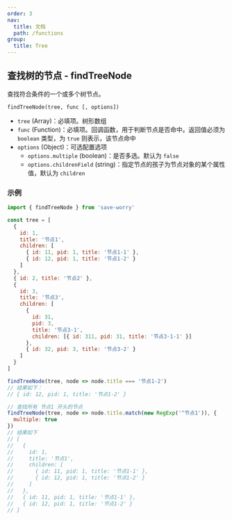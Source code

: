 ```yaml
---
order: 3
nav:
  title: 文档
  path: /functions
group:
  title: Tree
---
```


## 查找树的节点 - findTreeNode

查找符合条件的一个或多个树节点。

`findTreeNode(tree, func [, options])`

- `tree` (Array)：必填项。树形数组
- `func` (Function)：必填项。回调函数，用于判断节点是否命中。返回值必须为 `boolean` 类型，为 `true` 则表示，该节点命中
- `options` (Object)：可选配置选项
  - `options.multiple` (boolean)：是否多选。默认为 `false`
  - `options.childrenField` (string)：指定节点的孩子为节点对象的某个属性值，默认为 `children`

### 示例

```js
import { findTreeNode } from 'save-worry'

const tree = [
  {
    id: 1,
    title: '节点1',
    children: [
      { id: 11, pid: 1, title: '节点1-1' },
      { id: 12, pid: 1, title: '节点1-2' }
    ]
  },
  { id: 2, title: '节点2' },
  {
    id: 3,
    title: '节点3',
    children: [
      {
        id: 31,
        pid: 3,
        title: '节点3-1',
        children: [{ id: 311, pid: 31, title: '节点3-1-1' }]
      },
      { id: 32, pid: 3, title: '节点3-2' }
    ]
  }
]

findTreeNode(tree, node => node.title === '节点1-2')
// 结果如下：
// { id: 12, pid: 1, title: '节点1-2' }

// 查找所有 节点1 开头的节点
findTreeNode(tree, node => node.title.match(new RegExp('^节点1')), {
  multiple: true
})
// 结果如下
// [
//   {
//     id: 1,
//     title: '节点1',
//     children: [
//       { id: 11, pid: 1, title: '节点1-1' },
//       { id: 12, pid: 1, title: '节点1-2' }
//     ]
//   },
//   { id: 11, pid: 1, title: '节点1-1' },
//   { id: 12, pid: 1, title: '节点1-2' }
// ]
```
